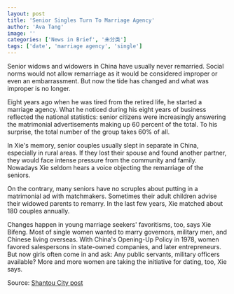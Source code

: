 ```yaml
---
layout: post
title: 'Senior Singles Turn To Marriage Agency'
author: 'Ava Tang'
image: ''
categories: ['News in Brief', '未分类']
tags: ['date', 'marriage agency', 'single']
---
```


Senior widows and widowers in China have usually never remarried. Social norms would not allow remarriage as it would be considered improper or even an embarrassment. But now the tide has changed and what was improper is no longer.

Eight years ago when he was tired from the retired life, he started a marriage agency. What he noticed during his eight years of business reflected the national statistics: senior citizens were increasingly answering the matrimonial advertisements making up 60 percent of the total. To his surprise, the total number of the group takes 60% of all.

In Xie's memory, senior couples usually slept in separate in China, especially in rural areas. If they lost their spouse and found another partner, they would face intense pressure from the community and family. Nowadays Xie seldom hears a voice objecting the remarriage of the seniors.

On the contrary, many seniors have no scruples about putting in a matrimonial ad with matchmakers. Sometimes their adult children advise their widowed parents to remarry. In the last few years, Xie matched about 180 couples annually.

Changes happen in young marriage seekers' favoritisms, too, says Xie Bifeng. Most of single women wanted to marry governors, military men, and Chinese living overseas. With China's Opening-Up Policy in 1978, women favored salespersons in state-owned companies, and later entrepreneurs. But now girls often come in and ask: Any public servants, military officers available? More and more women are taking the initiative for dating, too, Xie says.

Source: [Shantou City post](http://www.dahuawang.com/localnews/showlocal.asp?no=110212)